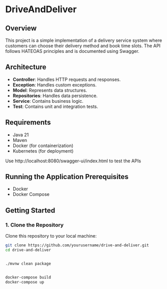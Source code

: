 # DriveAndDeliver

## Overview
This project is a simple implementation of a delivery service system where customers can choose their delivery method and book time slots. The API follows HATEOAS principles and is documented using Swagger.

## Architecture
- **Controller**: Handles HTTP requests and responses.
- **Exception**: Handles custom exceptions.
- **Model**: Represents data structures.
- **Repositories**: Handles data persistence.
- **Service**: Contains business logic.
- **Test**: Contains unit and integration tests.

## Requirements
- Java 21
- Maven
- Docker (for containerization)
- Kubernetes (for deployment)

Use http://localhost:8080/swagger-ui/index.html to test the APIs

## Running the Application Prerequisites

- Docker
- Docker Compose

## Getting Started

### 1. Clone the Repository

Clone this repository to your local machine:

```sh
git clone https://github.com/yourusername/drive-and-deliver.git
cd drive-and-deliver 


./mvnw clean package


docker-compose build
docker-compose up 


